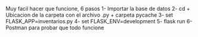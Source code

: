 Muy facil hacer que funcione, 6 pasos
1- Importar la base de datos
2- cd + Ubicacion de la carpeta con el archivo .py + carpeta pycache
3- set FLASK_APP=inventarios.py
4- set FLASK_ENV=development
5- flask run
6- Postman para probar que todo funcione
